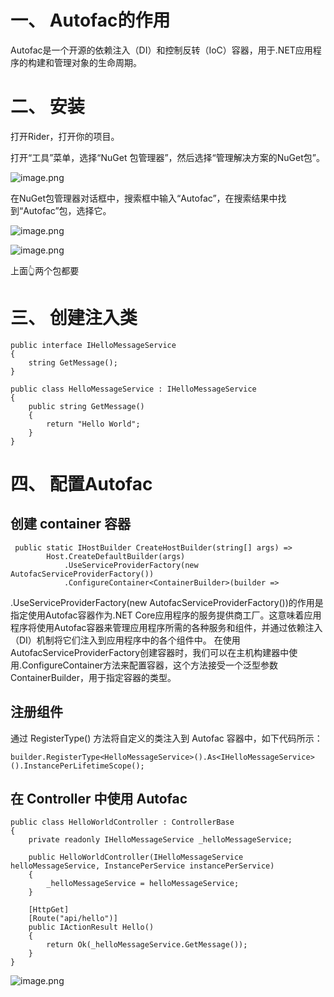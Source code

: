#  一、  Autofac的作用
Autofac是一个开源的依赖注入（DI）和控制反转（IoC）容器，用于.NET应用程序的构建和管理对象的生命周期。
#  二、  安装
打开Rider，打开你的项目。

打开“工具”菜单，选择“NuGet 包管理器”，然后选择“管理解决方案的NuGet包”。

![image.png](https://upload-images.jianshu.io/upload_images/29177961-f24c154c3d30d49e.png?imageMogr2/auto-orient/strip%7CimageView2/2/w/1240)



在NuGet包管理器对话框中，搜索框中输入“Autofac”，在搜索结果中找到“Autofac”包，选择它。

![image.png](https://upload-images.jianshu.io/upload_images/29177961-4cc3492ccb287f78.png?imageMogr2/auto-orient/strip%7CimageView2/2/w/1240)

![image.png](https://upload-images.jianshu.io/upload_images/29177961-b6dc27588fe4e6e7.png?imageMogr2/auto-orient/strip%7CimageView2/2/w/1240)

上面👆两个包都要

# 三、 创建注入类

```
public interface IHelloMessageService
{
    string GetMessage();
}

public class HelloMessageService : IHelloMessageService
{
    public string GetMessage()
    {
        return "Hello World";
    }
}
```
# 四、 配置Autofac
## 创建 container 容器
```
 public static IHostBuilder CreateHostBuilder(string[] args) =>
        Host.CreateDefaultBuilder(args)
            .UseServiceProviderFactory(new AutofacServiceProviderFactory())
            .ConfigureContainer<ContainerBuilder>(builder =>
```
.UseServiceProviderFactory(new AutofacServiceProviderFactory())的作用是指定使用Autofac容器作为.NET Core应用程序的服务提供商工厂。这意味着应用程序将使用Autofac容器来管理应用程序所需的各种服务和组件，并通过依赖注入（DI）机制将它们注入到应用程序中的各个组件中。
在使用AutofacServiceProviderFactory创建容器时，我们可以在主机构建器中使用.ConfigureContainer<ContainerBuilder>方法来配置容器，这个方法接受一个泛型参数ContainerBuilder，用于指定容器的类型。

##  注册组件
通过 RegisterType() 方法将自定义的类注入到 Autofac 容器中，如下代码所示：
```
builder.RegisterType<HelloMessageService>().As<IHelloMessageService>().InstancePerLifetimeScope();
```
## 在 Controller 中使用 Autofac
```
public class HelloWorldController : ControllerBase
{
    private readonly IHelloMessageService _helloMessageService;

    public HelloWorldController(IHelloMessageService helloMessageService, InstancePerService instancePerService)
    {
        _helloMessageService = helloMessageService;
    }

    [HttpGet]
    [Route("api/hello")]
    public IActionResult Hello()
    {
        return Ok(_helloMessageService.GetMessage());
    }
}
```
![image.png](https://upload-images.jianshu.io/upload_images/29177961-bb8ea70cc2e87248.png?imageMogr2/auto-orient/strip%7CimageView2/2/w/1240)


